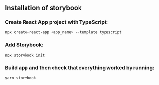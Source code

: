 ## Installation of storybook

### Create React App project with TypeScript:

```sh
npx create-react-app <app_name> --template typescript
```

### Add Storybook:

```sh
npx storybook init
```

### Build app and then check that everything worked by running:

```sh
yarn storybook
```
